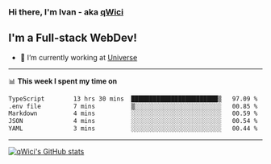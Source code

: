 ### Hi there, I'm Ivan - aka [qWici][website]

## I'm a Full-stack WebDev!
- 🔭 I’m currently working at [Universe][universe]

---

📊 **This week I spent my time on**
<!--START_SECTION:waka-->

```txt
TypeScript        13 hrs 30 mins  ████████████████████████▒   97.09 %
.env file         7 mins          ▒░░░░░░░░░░░░░░░░░░░░░░░░   00.85 %
Markdown          4 mins          ░░░░░░░░░░░░░░░░░░░░░░░░░   00.59 %
JSON              4 mins          ░░░░░░░░░░░░░░░░░░░░░░░░░   00.54 %
YAML              3 mins          ░░░░░░░░░░░░░░░░░░░░░░░░░   00.44 %
```

<!--END_SECTION:waka-->

---

[![qWici's GitHub stats](https://github-readme-stats.vercel.app/api?username=qWici)](https://github.com/qWici/github-readme-stats)

[website]: https://devkucher.com
[twitter]: https://twitter.com/KucherDev
[linkedin]: https://www.linkedin.com/in/ivankucher
[universe]: https://universeapps.limited
